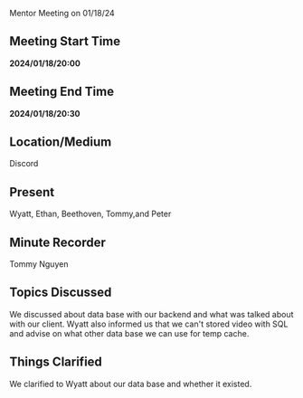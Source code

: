  Mentor Meeting on 01/18/24
## Meeting Start Time
**2024/01/18/20:00**
## Meeting End Time
**2024/01/18/20:30**
## Location/Medium
Discord
## Present
Wyatt, Ethan, Beethoven, Tommy,and Peter
## Minute Recorder
Tommy Nguyen
## Topics Discussed
We discussed about data base with our backend and what was talked about with our client. Wyatt also informed us that we can't stored video with SQL and advise on what other data base we can use for temp cache. 
## Things Clarified 
We clarified to Wyatt about our data base and whether it existed. 
